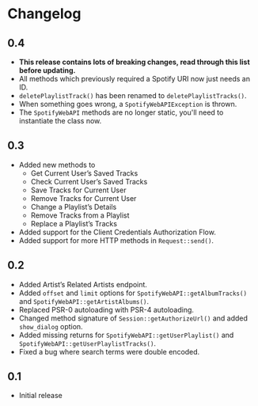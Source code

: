 # Changelog
## 0.4
* **This release contains lots of breaking changes, read through this list before updating.**
* All methods which previously required a Spotify URI now just needs an ID.
* `deletePlaylistTrack()` has been renamed to `deletePlaylistTracks()`.
* When something goes wrong, a `SpotifyWebAPIException` is thrown.
* The `SpotifyWebAPI` methods are no longer static, you'll need to instantiate the class now.

## 0.3
* Added new methods to
    * Get Current User’s Saved Tracks
    * Check Current User’s Saved Tracks
    * Save Tracks for Current User
    * Remove Tracks for Current User
    * Change a Playlist’s Details
    * Remove Tracks from a Playlist
    * Replace a Playlist’s Tracks
* Added support for the Client Credentials Authorization Flow.
* Added support for more HTTP methods in `Request::send()`.

## 0.2
* Added Artist’s Related Artists endpoint.
* Added `offset` and `limit` options for `SpotifyWebAPI::getAlbumTracks()` and `SpotifyWebAPI::getArtistAlbums()`.
* Replaced PSR-0 autoloading with PSR-4 autoloading.
* Changed method signature of `Session::getAuthorizeUrl()` and added `show_dialog` option.
* Added missing returns for `SpotifyWebAPI::getUserPlaylist()` and `SpotifyWebAPI::getUserPlaylistTracks()`.
* Fixed a bug where search terms were double encoded.

## 0.1
* Initial release
